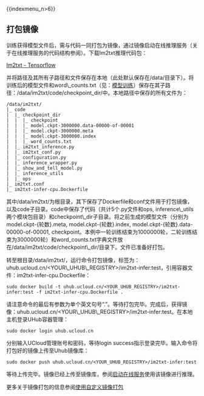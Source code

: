 {{indexmenu_n>6}}

## 打包镜像

训练获得模型文件后，需与代码一同打包为镜像，通过镜像启动在线推理服务（关于在线推理服务的代码结构参阅[](/ai/uai-train/set-up/tf-mnist/coding)）。下载Im2txt推理代码包：

[Im2txt -
Tensorflow](https://github.com/ucloud/uai-sdk/tree/master/examples/tensorflow/inference/im2txt)

并将路径及其所有子路径和文件保存在本地（此处默认保存在/data/目录下）。将训练后的模型文件和word\\\_counts.txt（见：[模型训练](/ai/uai-train/cases/im2txt/train)）保存在其子路径：/data/im2txt/code/checkpoint\_dir/中。本地路径中保存的所有文件为：

    /data/im2txt/
    |_ code
    |  |_ checkpoint_dir
    |  |  |_ checkpoint
    |  |  |_ model.ckpt-3000000.data-00000-of-00001
    |  |  |_ model.ckpt-3000000.meta
    |  |  |_ model.ckpt-3000000.index
    |  |  |_ word_counts.txt
    |  |_ im2txt_inference.py
    |  |_ im2txt_conf.py
    |  |_ configuration.py
    |  |_ inference_wrapper.py
    |  |_ show_and_tell_model.py
    |  |_ inference_utils
    |  |_ ops
    |_ im2txt.conf
    |_ im2txt-infer-cpu.Dockerfile

其中/data/im2txt/为根目录，其下保存了Dockerfile和conf文件用于打包镜像，以及code子目录。code中保存了代码（共计5个.py文件和ops,
inference\\\_utils两个模块包目录）和checkpoint\\\_dir子目录。将之前生成的模型文件（分别为model.ckpt-{轮数}.meta,
model.ckpt-{轮数}.index, model.ckpt-{轮数}.data-00000-of-00001,
checkpoint。本例中一轮训练结束为1000000轮，二轮训练结束为3000000轮）和word\_counts.txt字典文件放在/data/im2txt/code/checkpoint\\\_dir/目录下。文件已准备好打包。

转至根目录/data/im2txt/，运行命令打包镜像，标签为：uhub.ucloud.cn/\<YOUR\\\_UHUB\\\_REGISTRY\>/im2txt-infer:test，引用容器文件：im2txt-infer-cpu.Dockerfile：

    sudo docker build -t uhub.ucloud.cn/<YOUR_UHUB_REGISTRY>/im2txt-infer:test -f im2txt-infer-cpu.Dockerfile .

请注意命令的最后有参数为单个英文句号“.”。等待打包完毕。完成后，获得镜像：uhub.ucloud.cn/\<YOUR\\\_UHUB\\\_REGISTRY\>/im2txt-infer:test。在本地主机登录UHub容器管理：

    sudo docker login uhub.ucloud.cn

分别输入UCloud管理账号和密码，等待login success指示登录完毕。输入命令将打包好的镜像上传至Uhub镜像库：

    sudo docker push uhub.ucloud.cn/<YOUR_UHUB_REGISTRY>/im2txt-infer:test

等待上传完毕。镜像已经上传至镜像库，参阅[启动在线服务](/ai/uai-train/cases/retrain/infer)使用该镜像进行推理。

更多关于镜像打包的信息参阅[使用自定义镜像打包](/ai/uai-train/set-up/tf-mnist/self-pack)
